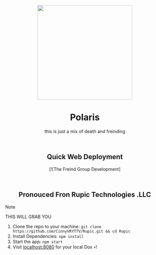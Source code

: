 <div align="center">
  <img src="./static/android-chrome-512x512.png" width="300px">
  <h1>Polaris</h1>
  <p>this is just a mix of death and freinding</p>
  
  <br>
  <h2>Quick Web Deployment</h2>

[![The Freind Group Development]

  <br>
  <h2>Pronouced Fron Rupic Technologies .LLC</h2>
</div>

> [!NOTE]
> THIS WILL GRAB YOU

1. Clone the repo to your machine: `git clone https://github.com/CinnyVRYTTV/Rupic.git && cd Rupic`
2. Install Dependencies: `npm install`
3. Start the app: `npm start`
4. Visit [localhost:8080](http://localhost:8080) for your local Dox 💀!
